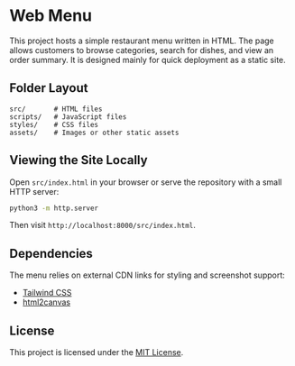 # Web Menu

This project hosts a simple restaurant menu written in HTML. The page allows customers to browse categories, search for dishes, and view an order summary. It is designed mainly for quick deployment as a static site.

## Folder Layout

```
src/       # HTML files
scripts/   # JavaScript files
styles/    # CSS files
assets/    # Images or other static assets
```

## Viewing the Site Locally

Open `src/index.html` in your browser or serve the repository with a small HTTP server:

```bash
python3 -m http.server
```

Then visit `http://localhost:8000/src/index.html`.

## Dependencies

The menu relies on external CDN links for styling and screenshot support:

- [Tailwind CSS](https://cdn.tailwindcss.com)
- [html2canvas](https://cdn.jsdelivr.net/npm/html2canvas@1.4.1/dist/html2canvas.min.js)

## License

This project is licensed under the [MIT License](LICENSE).
